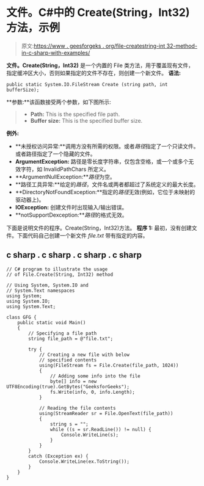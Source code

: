 # 文件。C#中的 Create(String，Int32)方法，示例

> 原文:[https://www . geesforgeks . org/file-createstring-int 32-method-in-c-sharp-with-examples/](https://www.geeksforgeeks.org/file-createstring-int32-method-in-c-sharp-with-examples/)

**文件。Create(String，Int32)** 是一个内置的 File 类方法，用于覆盖现有文件，指定缓冲区大小，否则如果指定的文件不存在，则创建一个新文件。
**语法:**

```
public static System.IO.FileStream Create (string path, int bufferSize);
```

**参数:**该函数接受两个参数，如下图所示:

> *   **Path:** This is the specified file path.
> *   **Buffer size:** This is the specified buffer size.

**例外:**

*   **未授权访问异常:**调用方没有所需的权限。或者*路径*指定了一个只读文件。或者路径指定了一个隐藏的文件。
*   **ArgumentException:** 路径是零长度字符串，仅包含空格，或一个或多个无效字符，如 InvalidPathChars 所定义。
*   **ArgumentNullException:***路径*为空。
*   **路径工具异常:**给定的*路径*，文件名或两者都超过了系统定义的最大长度。
*   **DirectoryNotFoundException:**指定的*路径*无效(例如，它位于未映射的驱动器上)。
*   **IOException:** 创建文件时出现输入/输出错误。
*   **notSupportDexception:***路径*的格式无效。

下面是说明文件的程序。Create(String，Int32)方法。
**程序 1:** 最初，没有创建文件。下面代码自己创建一个新文件 *file.txt* 带有指定的内容。

## c sharp . c sharp . c sharp . c sharp

```
// C# program to illustrate the usage
// of File.Create(String, Int32) method

// Using System, System.IO and
// System.Text namespaces
using System;
using System.IO;
using System.Text;

class GFG {
    public static void Main()
    {
        // Specifying a file path
        string file_path = @"file.txt";

        try {
            // Creating a new file with below
            // specified contents
            using(FileStream fs = File.Create(file_path, 1024))
            {
                // Adding some info into the file
                byte[] info = new UTF8Encoding(true).GetBytes("GeeksforGeeks");
                fs.Write(info, 0, info.Length);
            }

            // Reading the file contents
            using(StreamReader sr = File.OpenText(file_path))
            {
                string s = "";
                while ((s = sr.ReadLine()) != null) {
                    Console.WriteLine(s);
                }
            }
        }
        catch (Exception ex) {
            Console.WriteLine(ex.ToString());
        }
    }
}
```